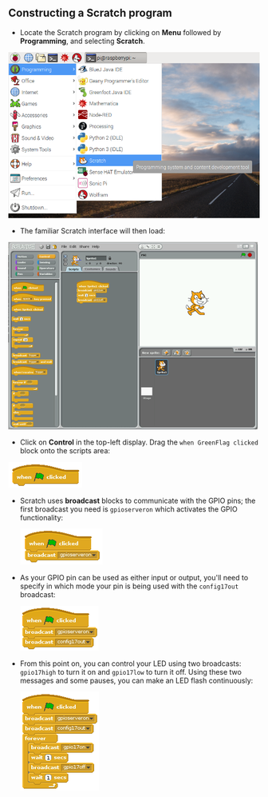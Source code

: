 ## Constructing a Scratch program

-  Locate the Scratch program by clicking on **Menu** followed by **Programming**, and selecting **Scratch**.

 ![](images/scratch-icon.png)

- The familiar Scratch interface will then load:

 ![](images/Scratch-interface.png "The Scratch Interface")

-  Click on **Control** in the top-left display. Drag the `when GreenFlag clicked` block onto the scripts area:

  ![greenflag](images/greenflag.png)

- Scratch uses **broadcast** blocks to communicate with the GPIO pins; the first broadcast you need is `gpioserveron` which activates the GPIO functionality:

  ![gpioserveron](images/gpioserveron.png)

- As your GPIO pin can be used as either input or output, you'll need to specify in which mode your pin is being used with the `config17out` broadcast:

  ![config17on](images/config17.png)

- From this point on, you can control your LED using two broadcasts: `gpio17high` to turn it on and `gpio17low` to turn it off. Using these two messages and some pauses, you can make an LED flash continuously:

  ![Flashing LED](images/led_flash.png)

